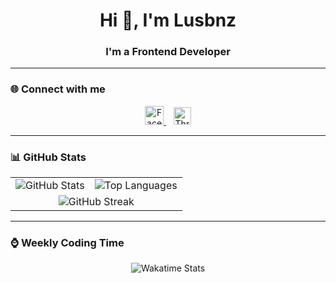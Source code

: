 <h1 align="center">Hi 👋, I'm Lusbnz</h1>
<h3 align="center">I'm a Frontend Developer</h3>

---

### 🌐 Connect with me

<p align="center">
  <a href="https://fb.com/louie.666" target="_blank">
    <img src="https://raw.githubusercontent.com/rahuldkjain/github-profile-readme-generator/master/src/images/icons/Social/facebook.svg" alt="Facebook" width="30" height="30" />
  </a>
  &nbsp;&nbsp;
  <a href="https://www.threads.net/@lusbnz_" target="_blank">
    <img src="https://img.shields.io/badge/Threads-000000?style=for-the-badge&logo=threads&logoColor=white" alt="Threads" height="28" />
  </a>
</p>

---

### 📊 GitHub Stats

<table align="center">
  <tr>
    <td>
      <img src="https://github-readme-stats.vercel.app/api?username=lusbnz&show_icons=true&locale=en&theme=tokyonight" alt="GitHub Stats" />
    </td>
    <td>
      <img src="https://github-readme-stats.vercel.app/api/top-langs?username=lusbnz&show_icons=true&locale=en&layout=compact&theme=tokyonight" alt="Top Languages" />
    </td>
  </tr>
  <tr>
    <td colspan="2" align="center">
      <img src="https://github-readme-streak-stats.herokuapp.com/?user=lusbnz&theme=tokyonight" alt="GitHub Streak" />
    </td>
  </tr>
</table>

---

### ⌚ Weekly Coding Time

<!--START_SECTION:waka-->
<!--END_SECTION:waka-->

<p align="center">
  <img src="https://github-readme-stats.vercel.app/api/wakatime?username=@lusbnz&theme=tokyonight" alt="Wakatime Stats" />
</p>
